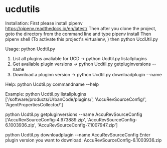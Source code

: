 # ucdutils
Installation:
  First please install pipenv https://pipenv.readthedocs.io/en/latest/
  Then after you clone the project, goto the directory from the command line and type
  pipenv install 
  Then pipenv shell  (To activate this project's virtualenv, )
  then python UcdUtil.py
  
  
Usage:
  python Ucdtil.py
  1) List all plugins avaliable for UCD -> python Ucdtil.py listallplugins
  2) Get avaliable plugin versions -> python Ucdtil.py getpluginversions --name
  3) Download a pluginn version -> python Ucdtil.py downloadplugin --name 
  
	
Help:
 python Ucdtil.py commandname --help
 
Example:
 python Ucdtil.py listallplugins
 ['/software/products/UrbanCode/plugins/', 'AccuRevSourceConfig/', 'AgentPropertiesCollector/']
 
 
 python Ucdtil.py getpluginversions --name AccuRevSourceConfig
 ['AccuRevSourceConfig-4.973889.zip', 'AccuRevSourceConfig-6.1003936.zip', 'AccuRevSourceConfig-7.1007947.zip']
 
 
 python Ucdtil.py downloadplugin --name AccuRevSourceConfig
 Enter plugin version you want to download: AccuRevSourceConfig-6.1003936.zip
 
